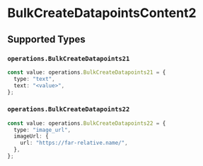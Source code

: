 # BulkCreateDatapointsContent2


## Supported Types

### `operations.BulkCreateDatapoints21`

```typescript
const value: operations.BulkCreateDatapoints21 = {
  type: "text",
  text: "<value>",
};
```

### `operations.BulkCreateDatapoints22`

```typescript
const value: operations.BulkCreateDatapoints22 = {
  type: "image_url",
  imageUrl: {
    url: "https://far-relative.name/",
  },
};
```

